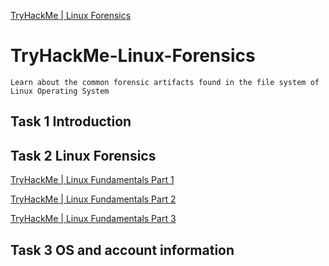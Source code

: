 [TryHackMe | Linux Forensics](https://tryhackme.com/room/linuxforensics)

# TryHackMe-Linux-Forensics
`Learn about the common forensic artifacts found in the file system of Linux Operating System`

## Task 1 Introduction
## Task 2 Linux Forensics
[TryHackMe | Linux Fundamentals Part 1](https://tryhackme.com/room/linuxfundamentalspart1)

[TryHackMe | Linux Fundamentals Part 2](https://tryhackme.com/room/linuxfundamentalspart2)

[TryHackMe | Linux Fundamentals Part 3](https://tryhackme.com/room/linuxfundamentalspart3)

## Task 3 OS and account information

